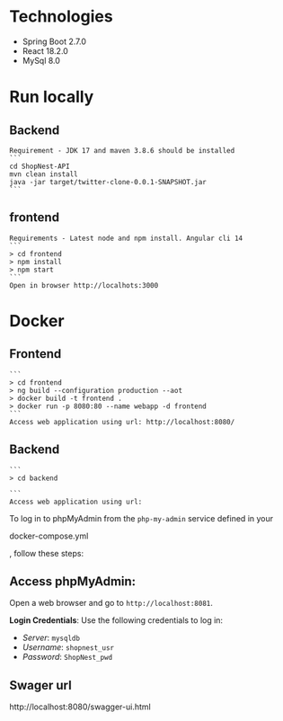 
# Technologies
- Spring Boot 2.7.0
- React 18.2.0
- MySql 8.0

# Run locally
## Backend

    Requirement - JDK 17 and maven 3.8.6 should be installed
    ```
    cd ShopNest-API
    mvn clean install
    java -jar target/twitter-clone-0.0.1-SNAPSHOT.jar
    ```

## frontend
    Requirements - Latest node and npm install. Angular cli 14
    ```
    > cd frontend
    > npm install
    > npm start
    ```
    Open in browser http://localhots:3000

# Docker   
## Frontend

    ```
    > cd frontend
    > ng build --configuration production --aot
    > docker build -t frontend .
    > docker run -p 8080:80 --name webapp -d frontend
    ```
    Access web application using url: http://localhost:8080/

## Backend
    ```
    > cd backend
    
    ```
    Access web application using url: 

To log in to phpMyAdmin from the `php-my-admin` service defined in your 

docker-compose.yml

, follow these steps:


## Access phpMyAdmin:
   Open a web browser and go to `http://localhost:8081`.

**Login Credentials**:
   Use the following credentials to log in:
   - *Server*: `mysqldb` 
   - *Username*: `shopnest_usr`
   - *Password*: `ShopNest_pwd` 

## Swager url
http://localhost:8080/swagger-ui.html